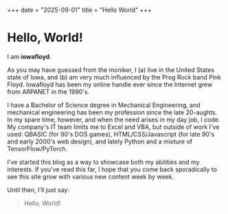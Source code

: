 +++
date = "2025-09-01"
title = "Hello World"
+++

Hello, World!
=============

I am **iowafloyd**.

As you may have guessed from the moniker, I (a) live in the United States state of Iowa, and (b) am very much influenced by the Prog Rock band Pink Floyd. Iowafloyd has been my online handle ever since the Internet grew from ARPANET in the 1990's.

I have a Bachelor of Science degree in Mechanical Engineering, and mechanical engineering has been my profession since the late 20-aughts. In my spare time, however, and when the need arises in my day job, I code. My company's IT team limits me to Excel and VBA, but outside of work I've used: QBASIC (for 90's DOS games), HTML/CSS/Javascript (for late 90's and early 2000's web design), and lately Python and a mixture of TensorFlow/PyTorch.

I've started this blog as a way to showcase both my abilities and my interests. If you've read this far, I hope that you come back sporadically to see this site grow with various new content week by week.

Until then, I'll just say:

> Hello, World!